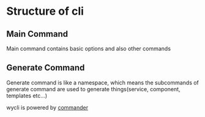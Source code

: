 
<!-- 
# Installation
`npm install wycli` 
-->

# Structure of cli

## Main Command
Main command contains basic options and also other commands

## Generate Command
Generate command is like a namespace, which means the subcommands of generate command are used to generate things(service, component, templates etc...)


wycli is powered by [commander](https://github.com/tj/commander.js)